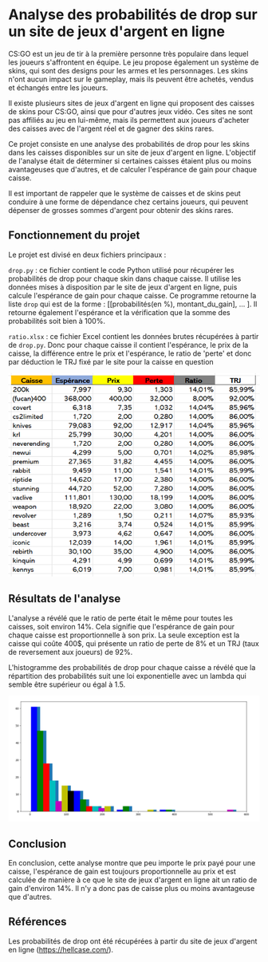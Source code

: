 #  Analyse des probabilités de drop sur un site de jeux d'argent en ligne
CS:GO est un jeu de tir à la première personne très populaire dans lequel les joueurs s'affrontent en équipe. Le jeu propose également un système de skins, qui sont des designs pour les armes et les personnages. Les skins n'ont aucun impact sur le gameplay, mais ils peuvent être achetés, vendus et échangés entre les joueurs.

Il existe plusieurs sites de jeux d'argent en ligne qui proposent des caisses de skins pour CS:GO, ainsi que pour d'autres jeux vidéo. Ces sites ne sont pas affiliés au jeu en lui-même, mais ils permettent aux joueurs d'acheter des caisses avec de l'argent réel et de gagner des skins rares.

Ce projet consiste en une analyse des probabilités de drop pour les skins dans les caisses disponibles sur un site de jeux d'argent en ligne. L'objectif de l'analyse était de déterminer si certaines caisses étaient plus ou moins avantageuses que d'autres, et de calculer l'espérance de gain pour chaque caisse.

Il est important de rappeler que le système de caisses et de skins peut conduire à une forme de dépendance chez certains joueurs, qui peuvent dépenser de grosses sommes d'argent pour obtenir des skins rares.

## Fonctionnement du projet
Le projet est divisé en deux fichiers principaux :

`drop.py` : ce fichier contient le code Python utilisé pour récupérer les probabilités de drop pour chaque skin dans chaque caisse. Il utilise les données mises à disposition par le site de jeux d'argent en ligne, puis calcule l'espérance de gain pour chaque caisse.
Ce programme retourne la liste `drop` qui est de la forme : [[probabilités(en %), montant_du_gain], ... ].
Il retourne également l'espérance et la vérification que la somme des probabilités soit bien à 100%.

`ratio.xlsx` : ce fichier Excel contient les données brutes récupérées à partir de `drop.py`. Donc pour chaque caisse il contient l'espérance, le prix de la caisse, la différence entre le prix et l'espérance, le ratio de 'perte' et donc par déduction le TRJ fixé par le site pour la caisse en question

![alt text][excel]

## Résultats de l'analyse
L'analyse a révélé que le ratio de perte était le même pour toutes les caisses, soit environ 14%. Cela signifie que l'espérance de gain pour chaque caisse est proportionnelle à son prix. La seule exception est la caisse qui coûte 400$, qui présente un ratio de perte de 8% et un TRJ (taux de reversement aux joueurs) de 92%.

L'histogramme des probabilités de drop pour chaque caisse a révélé que la répartition des probabilités suit une loi exponentielle avec un lambda qui semble être supérieur ou égal à 1.5.

![alt text][histKRL]

## Conclusion
En conclusion, cette analyse montre que peu importe le prix payé pour une caisse, l'espérance de gain est toujours proportionnelle au prix et est calculée de manière à ce que le site de jeux d'argent en ligne ait un ratio de gain d'environ 14%. Il n'y a donc pas de caisse plus ou moins avantageuse que d'autres.

## Références
Les probabilités de drop ont été récupérées à partir du site de jeux d'argent en ligne (https://hellcase.com/).


[excel]: https://github.com/Axellrn13/projet-esperance/blob/main/excel.png "Aperçu de l'excel"
[histKRL]: https://github.com/Axellrn13/projet-esperance/blob/main/histKRL.png "Histogramme de la caisse KRL"
